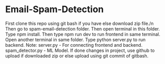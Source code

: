 # Email-Spam-Detection
 
First clone this repo using git bash if you have else download zip file./n
Then go to spam-email-detection folder.
Then open terminal in this folder.
Type npm install.
Then type npm run dev to run frontend in same terminal.
Open another terminal in same folder.
Type python server.py to run backend.
Note:
server.py - For connecting frontend and backend.
spam_detector.py - ML Model.
If done changes in project, use github to upload if downloaded zip or else upload using git commit of gitbash.
